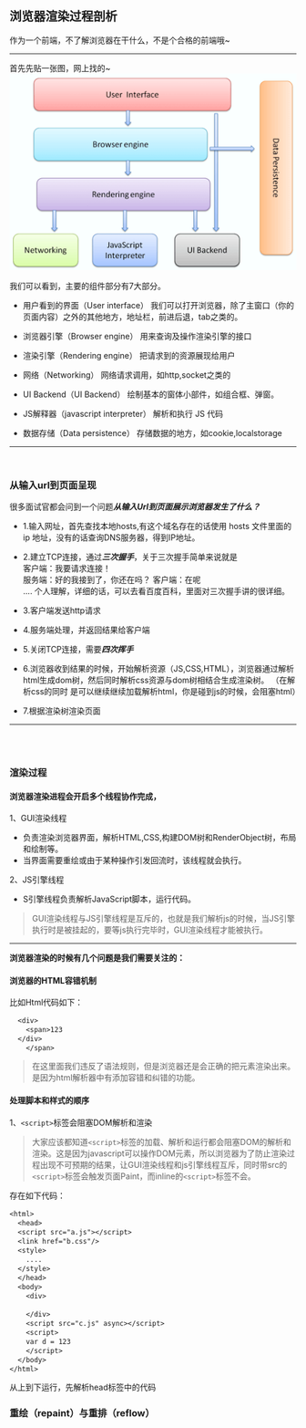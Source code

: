 ## 浏览器渲染过程剖析

作为一个前端，不了解浏览器在干什么，不是个合格的前端哦~

--- 

首先先贴一张图，网上找的~  
![image](./image/browserRender1.png)

我们可以看到，主要的组件部分有7大部分。  


- 用户看到的界面（User interface）  我们可以打开浏览器，除了主窗口（你的页面内容）之外的其他地方，地址栏，前进后退，tab之类的。
- 浏览器引擎（Browser engine）  用来查询及操作渲染引擎的接口
- 渲染引擎（Rendering engine）
  把请求到的资源展现给用户

- 网络（Networking） 网络请求调用，如http,socket之类的
- UI Backend（UI Backend） 绘制基本的窗体小部件，如组合框、弹窗。
- JS解释器（javascript interpreter） 解析和执行 JS 代码
- 数据存储（Data persistence） 存储数据的地方，如cookie,localstorage

---
&nbsp;  
### 从输入url到页面呈现

很多面试官都会问到一个问题***从输入Url到页面展示浏览器发生了什么？*** 

- 1.输入网址，首先查找本地hosts,有这个域名存在的话使用 hosts 文件里面的 ip 地址，没有的话查询DNS服务器，得到IP地址。

- 2.建立TCP连接，通过***三次握手***，关于三次握手简单来说就是  
客户端：我要请求连接！  
服务端：好的我接到了，你还在吗？
客户端：在呢  
.... 个人理解，详细的话，可以去看百度百科，里面对三次握手讲的很详细。

- 3.客户端发送http请求

- 4.服务端处理，并返回结果给客户端

- 5.关闭TCP连接，需要***四次挥手***

- 6.浏览器收到结果的时候，开始解析资源（JS,CSS,HTML），浏览器通过解析html生成dom树，然后同时解析css资源与dom树相结合生成渲染树。
（在解析css的同时 是可以继续继续加载解析html，你是碰到js的时候，会阻塞html）

- 7.根据渲染树渲染页面 

--- 

&nbsp;  
&nbsp;


### 渲染过程
#### 浏览器渲染进程会开启多个线程协作完成，

1、GUI渲染线程

  - 负责渲染浏览器界面，解析HTML,CSS,构建DOM树和RenderObject树，布局和绘制等。
  - 当界面需要重绘或由于某种操作引发回流时，该线程就会执行。

2、JS引擎线程
  - S引擎线程负责解析JavaScript脚本，运行代码。
> GUI渲染线程与JS引擎线程是互斥的，也就是我们解析js的时候，当JS引擎执行时是被挂起的，要等js执行完毕时，GUI渲染线程才能被执行。

--- 

**浏览器渲染的时候有几个问题是我们需要关注的：**

#### 浏览器的HTML容错机制

比如Html代码如下：  
```
  <div>
    <span>123
  </div>
    </span>
```
>在这里面我们违反了语法规则，但是浏览器还是会正确的把元素渲染出来。是因为html解析器中有添加容错和纠错的功能。


#### 处理脚本和样式的顺序

1、`<script>`标签会阻塞DOM解析和渲染
>大家应该都知道`<script>`标签的加载、解析和运行都会阻塞DOM的解析和渲染。这是因为javascript可以操作DOM元素，所以浏览器为了防止渲染过程出现不可预期的结果，让GUI渲染线程和js引擎线程互斥，同时带src的`<script>`标签会触发页面Paint，而inline的`<script>`标签不会。

存在如下代码：

```
<html>
  <head>
  <script src="a.js"></script>
  <link href="b.css"/>
  <style>
    ....
  </style>
  </head>
  <body>
    <div>
      
    </div>
    <script src="c.js" async></script>
    <script>
    var d = 123
    </script>
  </body>
</html>
```
从上到下运行，先解析head标签中的代码 



### 重绘（repaint）与重排（reflow）
